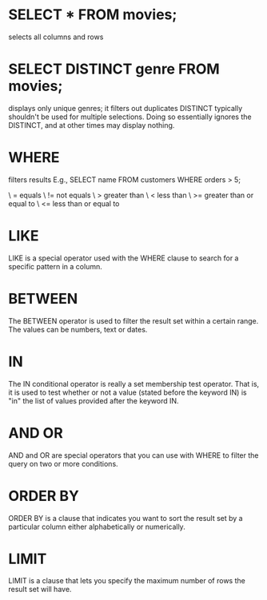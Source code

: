 # SELECT * FROM movies;
selects all columns and rows

# SELECT DISTINCT genre FROM movies;
displays only unique genres; it filters out duplicates
  DISTINCT typically shouldn't be used for multiple selections. Doing so essentially ignores the DISTINCT, and at other times may display nothing.

# WHERE
filters results
  E.g., SELECT name
        FROM customers
        WHERE orders > 5;

\  = equals
\  != not equals
\  > greater than
\  < less than
\  >= greater than or equal to
\  <= less than or equal to


# LIKE
LIKE is a special operator used with the WHERE clause to search for a specific pattern in a column.

# BETWEEN
The BETWEEN operator is used to filter the result set within a certain range. The values can be numbers, text or dates.

# IN
The IN conditional operator is really a set membership test operator. That is, it is used to test whether or not a value (stated before the keyword IN) is "in" the list of values provided after the keyword IN.

# AND OR
AND and OR are special operators that you can use with WHERE to filter the query on two or more conditions.

# ORDER BY
ORDER BY is a clause that indicates you want to sort the result set by a particular column either alphabetically or numerically.

# LIMIT
LIMIT is a clause that lets you specify the maximum number of rows the result set will have.
